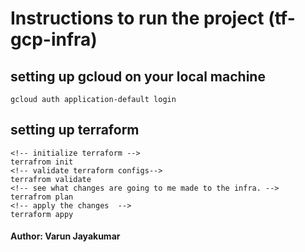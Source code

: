# Instructions to run the project (tf-gcp-infra)

## setting up gcloud on your local machine

```
gcloud auth application-default login
```

## setting up terraform

```
<!-- initialize terraform -->
terrafrom init
<!-- validate terraform configs-->
terrafrom validate
<!-- see what changes are going to me made to the infra. -->
terrafrom plan
<!-- apply the changes  -->
terraform appy
```

#### Author: Varun Jayakumar
